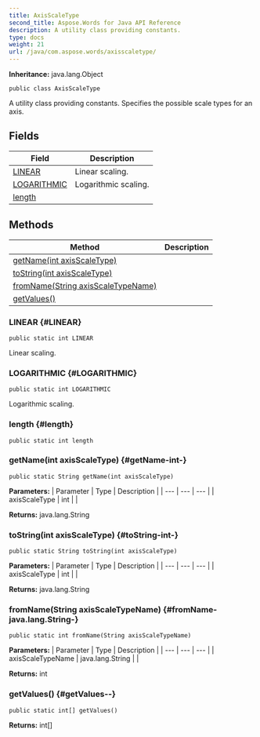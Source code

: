 ```yaml
---
title: AxisScaleType
second_title: Aspose.Words for Java API Reference
description: A utility class providing constants.
type: docs
weight: 21
url: /java/com.aspose.words/axisscaletype/
---
```


**Inheritance:**
java.lang.Object
```
public class AxisScaleType
```

A utility class providing constants. Specifies the possible scale types for an axis.
## Fields

| Field | Description |
| --- | --- |
| [LINEAR](#LINEAR) | Linear scaling. |
| [LOGARITHMIC](#LOGARITHMIC) | Logarithmic scaling. |
| [length](#length) |  |
## Methods

| Method | Description |
| --- | --- |
| [getName(int axisScaleType)](#getName-int-) |  |
| [toString(int axisScaleType)](#toString-int-) |  |
| [fromName(String axisScaleTypeName)](#fromName-java.lang.String-) |  |
| [getValues()](#getValues--) |  |
### LINEAR {#LINEAR}
```
public static int LINEAR
```


Linear scaling.

### LOGARITHMIC {#LOGARITHMIC}
```
public static int LOGARITHMIC
```


Logarithmic scaling.

### length {#length}
```
public static int length
```


### getName(int axisScaleType) {#getName-int-}
```
public static String getName(int axisScaleType)
```




**Parameters:**
| Parameter | Type | Description |
| --- | --- | --- |
| axisScaleType | int |  |

**Returns:**
java.lang.String
### toString(int axisScaleType) {#toString-int-}
```
public static String toString(int axisScaleType)
```




**Parameters:**
| Parameter | Type | Description |
| --- | --- | --- |
| axisScaleType | int |  |

**Returns:**
java.lang.String
### fromName(String axisScaleTypeName) {#fromName-java.lang.String-}
```
public static int fromName(String axisScaleTypeName)
```




**Parameters:**
| Parameter | Type | Description |
| --- | --- | --- |
| axisScaleTypeName | java.lang.String |  |

**Returns:**
int
### getValues() {#getValues--}
```
public static int[] getValues()
```




**Returns:**
int[]
